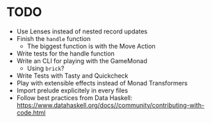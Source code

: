 # TODO

* Use Lenses instead of nested record updates
* Finish the `handle` function
  * The biggest function is with the Move Action
* Write tests for the handle function
* Write an CLI for playing with the GameMonad
  * Using `brick`?
* Write Tests with Tasty and Quickcheck
* Play with extensible effects instead of Monad Transformers
* Import prelude explicitely in every files
* Follow best practices from Data Haskell: https://www.datahaskell.org/docs//community/contributing-with-code.html
